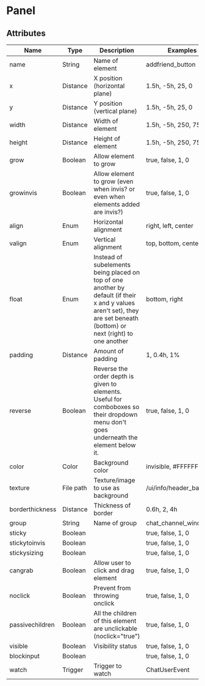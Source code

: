 # Panel

## Attributes

| Name             |  Type      |  Description                                                                                                                                                               |  Examples                   |
|------------------|------------|----------------------------------------------------------------------------------------------------------------------------------------------------------------------------|-----------------------------|
|  name            |  String    |  Name of element                                                                                                                                                           |  addfriend_button           |
|  x               |  Distance  |  X position (horizontal plane)                                                                                                                                             |  1.5h, -5h, 25, 0           |
|  y               |  Distance  |  Y position (vertical plane)                                                                                                                                               |  1.5h, -5h, 25, 0           |
|  width           |  Distance  |  Width of element                                                                                                                                                          |  1.5h, -5h, 250, 75%        |
|  height          |  Distance  |  Height of element                                                                                                                                                         |  1.5h, -5h, 250, 75%        |
|  grow            |  Boolean   |  Allow element to grow                                                                                                                                                     |  true, false, 1, 0          |
|  growinvis       |  Boolean   |  Allow element to grow (even when invis? or even when elements added are invis?)                                                                                           |  true, false, 1, 0          |
|  align           |  Enum      |  Horizontal alignment                                                                                                                                                      |  right, left, center        |
|  valign          |  Enum      |  Vertical alignment                                                                                                                                                        |  top, bottom, center        |
|  float           |  Enum      |  Instead of subelements being placed on top of one another by  default (if their x and y values aren't set), they are set beneath  (bottom) or next (right) to one another |  bottom, right              |
|  padding         |  Distance  |  Amount of padding                                                                                                                                                         |  1, 0.4h, 1%                |
|  reverse         |  Boolean   |  Reverse the order depth is given to elements. Useful for  comboboxes so their dropdown menu don't goes underneath the element  below it.                                  |  true, false, 1, 0          |
|  color           |  Color     |  Background color                                                                                                                                                          |  invisible, #FFFFFF         |
|  texture         |  File path |  Texture/image to use as background                                                                                                                                        |  /ui/info/header_bar_tl.tga |
|  borderthickness |  Distance  |  Thickness of border                                                                                                                                                       |  0.6h, 2, 4h                |
|  group           |  String    |  Name of group                                                                                                                                                             |  chat_channel_window        |
|  sticky          |  Boolean   |                                                                                                                                                                            |  true, false, 1, 0          |
|  stickytoinvis   |  Boolean   |                                                                                                                                                                            |  true, false, 1, 0          |
|  stickysizing    |  Boolean   |                                                                                                                                                                            |  true, false, 1, 0          |
|  cangrab         |  Boolean   |  Allow user to click and drag element                                                                                                                                      |  true, false, 1, 0          |
|  noclick         |  Boolean   |  Prevent from throwing onclick                                                                                                                                             |  true, false, 1, 0          |
|  passivechildren |  Boolean   |  All the children of this element are unclickable (noclick="true")                                                                                                         |  true, false, 1, 0          |
|  visible         |  Boolean   |  Visibility status                                                                                                                                                         |  true, false, 1, 0          |
|  blockinput      |  Boolean   |                                                                                                                                                                            |  true, false, 1, 0          |
|  watch           |  Trigger   |  Trigger to watch                                                                                                                                                          |  ChatUserEvent              |